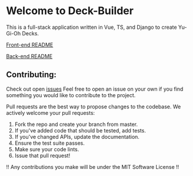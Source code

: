 # Welcome to Deck-Builder

This is a full-stack application written in Vue, TS, and Django to create Yu-Gi-Oh Decks.

[Front-end README](https://github.com/teykamp/deck-builder/tree/master/client)

[Back-end README](https://github.com/teykamp/deck-builder/tree/master/server)


## Contributing:

Check out open [issues](https://github.com/teykamp/deck-builder/issues)
Feel free to open an issue on your own if you find something you would like to contribute to the project.

Pull requests are the best way to propose changes to the codebase. We actively welcome your pull requests:

1. Fork the repo and create your branch from master.
2. If you've added code that should be tested, add tests.
3. If you've changed APIs, update the documentation.
4. Ensure the test suite passes.
5. Make sure your code lints.
6. Issue that pull request!

!! Any contributions you make will be under the MIT Software License !!


